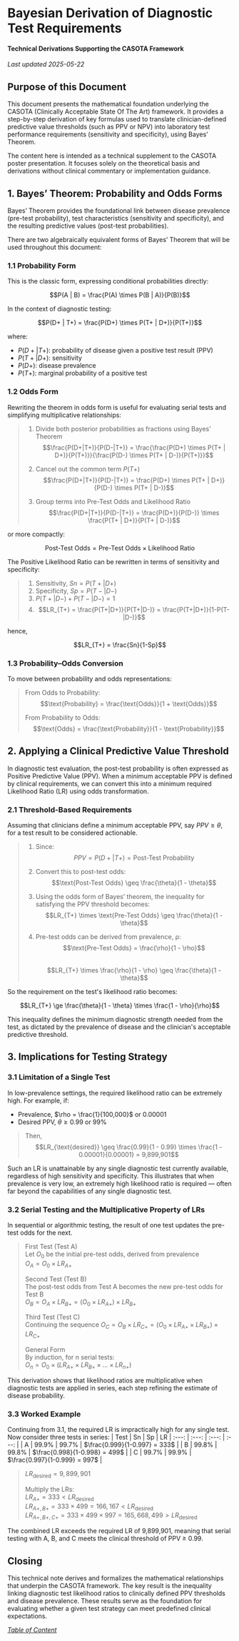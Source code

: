 # Bayesian Derivation of Diagnostic Test Requirements
#### Technical Derivations Supporting the CASOTA Framework
*Last updated 2025-05-22*

## Purpose of this Document
This document presents the mathematical foundation underlying the CASOTA (Clinically Acceptable State Of The Art) framework. It provides a step-by-step derivation of key formulas used to translate clinician-defined predictive value thresholds (such as PPV or NPV) into laboratory test performance requirements (sensitivity and specificity), using Bayes’ Theorem.

The content here is intended as a technical supplement to the CASOTA poster presentation. It focuses solely on the theoretical basis and derivations without clinical commentary or implementation guidance.

## 1. Bayes’ Theorem: Probability and Odds Forms
Bayes’ Theorem provides the foundational link between disease prevalence (pre-test probability), test characteristics (sensitivity and specificity), and the resulting predictive values (post-test probabilities).

There are two algebraically equivalent forms of Bayes’ Theorem that will be used throughout this document:

### 1.1 Probability Form
This is the classic form, expressing conditional probabilities directly:
```math
P(A | B) = \frac{P(A) \times P(B | A)}{P(B)}
```

In the context of diagnostic testing:
```math
P(D+ | T+) = \frac{P(D+) \times P(T+ | D+)}{P(T+)}
```

where:
- $`P(D+ | T+)`$: probability of disease given a positive test result (PPV)
- $`P(T+ | D+)`$: sensitivity
- $`P(D+)`$: disease prevalence
- $`P(T+)`$: marginal probability of a positive test

### 1.2 Odds Form
Rewriting the theorem in odds form is useful for evaluating serial tests and simplifying multiplicative relationships:
>1. Divide both posterior probabilities as fractions using Bayes’ Theorem  
>$$\frac{P(D+|T+)}{P(D-|T+)} = \frac{\frac{P(D+) \times P(T+ | D+)}{P(T+)}}{\frac{P(D-) \times P(T+ | D-)}{P(T+)}}$$
>
>2. Cancel out the common term $`P(T+)`$  
>$$\frac{P(D+|T+)}{P(D-|T+)} = \frac{P(D+) \times P(T+ | D+)}{P(D-) \times P(T+ | D-)}$$
>
>3. Group terms into Pre-Test Odds and Likelihood Ratio  
>$$\frac{P(D+|T+)}{P(D-|T+)} = \frac{P(D+)}{P(D-)} \times \frac{P(T+ | D+)}{P(T+ | D-)}$$

or more compactly:
```math
\text{Post-Test Odds} = \text{Pre-Test Odds} \times \text{Likelihood Ratio}
```

The Positive Likelihood Ratio can be rewritten in terms of sensitivity and specificity:
>1. Sensitivity, $`Sn = P(T+|D+)`$  
>2. Specificity, $`Sp = P(T-|D-)`$  
>3. $`P(T+|D-) + P(T-|D-) = 1`$  
>4. $$LR_{T+} = \frac{P(T+|D+)}{P(T+|D-)} = \frac{P(T+|D+)}{1-P(T-|D-)}$$

hence,
```math
LR_{T+} = \frac{Sn}{1-Sp}
```

### 1.3 Probability–Odds Conversion
To move between probability and odds representations:  
>From Odds to Probability:  
>$$\text{Probability} = \frac{\text{Odds}}{1 + \text{Odds}}$$  
>
>From Probability to Odds:  
>$$\text{Odds} = \frac{\text{Probability}}{1 - \text{Probability}}$$

## 2. Applying a Clinical Predictive Value Threshold
In diagnostic test evaluation, the post-test probability is often expressed as Positive Predictive Value (PPV).
When a minimum acceptable PPV is defined by clinical requirements, we can convert this into a minimum required
Likelihood Ratio (LR) using odds transformation.

### 2.1 Threshold-Based Requirements
Assuming that clinicians define a minimum acceptable PPV, say $`PPV \geq \theta`$, for a test result to be considered actionable.
>1. Since:  
>$$PPV = P(D+|T+) = \text{Post-Test Probability}$$  
>
>2. Convert this to post-test odds:  
>$$\text{Post-Test Odds} \geq \frac{\theta}{1 - \theta}$$  
>
>3. Using the odds form of Bayes’ theorem, the inequality for satisfying the PPV threshold becomes:  
>$$LR_{T+} \times \text{Pre-Test Odds} \geq \frac{\theta}{1 - \theta}$$  
>
>4. Pre-test odds can be derived from prevalence, ρ:  
>$$\text{Pre-Test Odds} = \frac{\rho}{1 - \rho}$$  
>$$LR_{T+} \times \frac{\rho}{1 - \rho} \geq \frac{\theta}{1 - \theta}$$  

So the requirement on the test's likelihood ratio becomes:
```math
LR_{T+} \ge \frac{\theta}{1 - \theta} \times \frac{1 - \rho}{\rho}
```

This inequality defines the minimum diagnostic strength needed from the test, as dictated by the prevalence
of disease and the clinician's acceptable predictive threshold.

## 3. Implications for Testing Strategy
### 3.1 Limitation of a Single Test
In low-prevalence settings, the required likelihood ratio can be extremely high. For example, if:
- Prevalence, $`\rho = \frac{1}{100,000}`$ or 0.00001
- Desired PPV, $`\theta \geq 0.99`$ or 99%

> Then,  
> $$LR_{\text{desired}} \geq \frac{0.99}{1 - 0.99} \times \frac{1 - 0.00001}{0.00001} = 9,899,901$$  

Such an LR is unattainable by any single diagnostic test currently available, regardless of high sensitivity and specificity.
This illustrates that when prevalence is very low, an extremely high likelihood ratio is required — often far beyond 
the capabilities of any single diagnostic test.

### 3.2 Serial Testing and the Multiplicative Property of LRs
In sequential or algorithmic testing, the result of one test updates the pre-test odds for the next.

>First Test (Test A)  
>Let $`O_0`$​ be the initial pre-test odds, derived from prevalence  
>$`O_A = O_0 \times LR_{A+}`$
>
>Second Test (Test B)  
>The post-test odds from Test A becomes the new pre-test odds for Test B  
>$`O_B = O_A \times LR_{B+} = (O_0 \times LR_{A+}) \times LR_{B+}`$  
>
>Third Test (Test C)  
>Continuing the sequence
>$`O_C = O_B \times LR_{C+} = (O_0 \times LR_{A+} \times LR_{B+}) \times LR_{C+}`$  
>
>General Form  
>By induction, for n serial tests:  
>$`O_n = O_0 \times (LR_{A+} \times LR_{B+} \times ... \times LR_{n+})`$

This derivation shows that likelihood ratios are multiplicative when diagnostic tests are applied in series,
each step refining the estimate of disease probability.

### 3.3 Worked Example
Continuing from 3.1, the required LR is impractically high for any single test. Now consider three tests in series:
| Test  | Sn    | Sp    | LR
| :---: | :---: | :---: | :---: |
| A     | 99.9% | 99.7% | $`\frac{0.999}{1-0.997} = 333`$ |
| B     | 99.8% | 99.8% | $`\frac{0.998}{1-0.998} = 499`$ |
| C     | 99.7% | 99.9% | $`\frac{0.997}{1-0.999} = 997`$ |

>$`LR_{\text{desired}} = 9,899,901`$  
>
>Multiply the LRs:  
>$`LR_{A+} = 333 < LR_{\text{desired}}`$  
>$`LR_{A+, B+} = 333 \times 499 =  166,167 < LR_{\text{desired}}`$  
>$`LR_{A+, B+, C+} = 333 \times 499 \times 997 = 165,668,499 > LR_{\text{desired}}`$  

The combined LR exceeds the required LR of 9,899,901, meaning that serial testing with A, B, and C meets the clinical threshold of PPV ≥ 0.99.

## Closing
This technical note derives and formalizes the mathematical relationships that underpin the CASOTA framework. The key result is the
inequality linking diagnostic test likelihood ratios to clinically defined PPV thresholds and disease prevalence. These results serve
as the foundation for evaluating whether a given test strategy can meet predefined clinical expectations.

*[Table of Content](../../index.md)*
